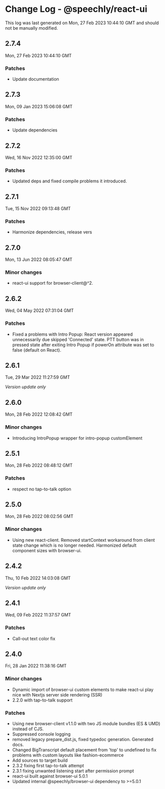 # Change Log - @speechly/react-ui

This log was last generated on Mon, 27 Feb 2023 10:44:10 GMT and should not be manually modified.

## 2.7.4
Mon, 27 Feb 2023 10:44:10 GMT

### Patches

- Update documentation

## 2.7.3
Mon, 09 Jan 2023 15:06:08 GMT

### Patches

- Update dependencies

## 2.7.2
Wed, 16 Nov 2022 12:35:00 GMT

### Patches

- Updated deps and fixed compile problems it introduced.

## 2.7.1
Tue, 15 Nov 2022 09:13:48 GMT

### Patches

- Harmonize dependencies, release vers

## 2.7.0
Mon, 13 Jun 2022 08:05:47 GMT

### Minor changes

- react-ui support for browser-client@^2.

## 2.6.2
Wed, 04 May 2022 07:31:04 GMT

### Patches

- Fixed a problems with Intro Popup: React version appeared unnecessarily due skipped 'Connected' state. PTT button was in pressed state after exiting Intro Popup if powerOn attribute was set to false (default on React).

## 2.6.1
Tue, 29 Mar 2022 11:27:59 GMT

_Version update only_

## 2.6.0
Mon, 28 Feb 2022 12:08:42 GMT

### Minor changes

- Introducing IntroPopup wrapper for intro-popup customElement

## 2.5.1
Mon, 28 Feb 2022 08:48:12 GMT

### Patches

- respect no tap-to-talk option

## 2.5.0
Mon, 28 Feb 2022 08:02:56 GMT

### Minor changes

- Using new react-client. Removed startContext workaround from client state change which is no longer needed. Harmonized default component sizes with browser-ui.

## 2.4.2
Thu, 10 Feb 2022 14:03:08 GMT

_Version update only_

## 2.4.1
Wed, 09 Feb 2022 11:37:57 GMT

### Patches

- Call-out text color fix

## 2.4.0
Fri, 28 Jan 2022 11:38:16 GMT

### Minor changes

- Dynamic import of browser-ui custom elements to make react-ui play nice with Nextjs server side rendering (SSR)
- 2.2.0 with tap-to-talk support

### Patches

- Using new browser-client v1.1.0 with two JS module bundles (ES & UMD) instead of CJS.
- Suppressed console logging
- removed legacy prepare_dist.js, fixed typedoc generation. Generated docs.
- Changed BigTranscript default placement from 'top' to undefined to fix problems with custom layouts like fashion-ecommerce
- Add sources to target build
- 2.3.2 fixing first tap-to-talk attempt
- 2.3.1 fixing unwanted listening start after permission prompt
- react-ui built against browser-ui 5.0.1
- Updated internal @speechly/browser-ui dependency to >=5.0.1

